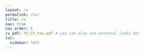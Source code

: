 ```yaml
---
layout: cv
permalink: /cv/
title: cv
nav: true
nav_order: 5
cv_pdf: YU_CV_new.pdf # you can also use external links her
toc:
  sidebar: left
---
```

